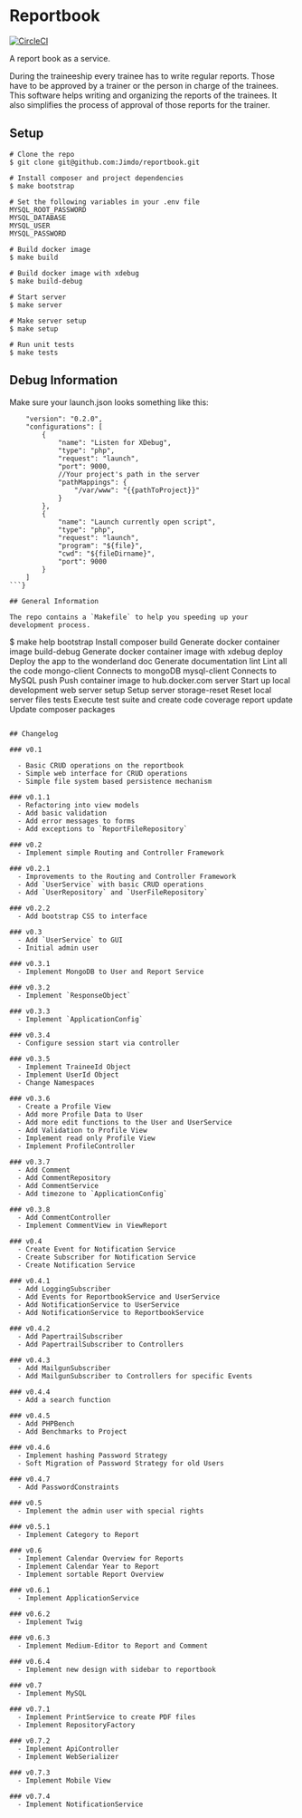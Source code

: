 # Reportbook

[![CircleCI](https://circleci.com/gh/Jimdo/reportbook/tree/master.svg?style=svg)](https://circleci.com/gh/Jimdo/reportbook/tree/master)

A report book as a service.

During the traineeship every trainee has to write regular reports.
Those have to be approved by a trainer or the person in charge of
the trainees. This software helps writing and organizing the reports of the trainees. It also simplifies the process of approval of those reports for the trainer.

## Setup

```
# Clone the repo
$ git clone git@github.com:Jimdo/reportbook.git

# Install composer and project dependencies
$ make bootstrap

# Set the following variables in your .env file
MYSQL_ROOT_PASSWORD
MYSQL_DATABASE
MYSQL_USER
MYSQL_PASSWORD

# Build docker image
$ make build

# Build docker image with xdebug
$ make build-debug

# Start server
$ make server

# Make server setup
$ make setup

# Run unit tests
$ make tests
```

## Debug Information
Make sure your launch.json looks something like this:

```{
    "version": "0.2.0",
    "configurations": [
        {
            "name": "Listen for XDebug",
            "type": "php",
            "request": "launch",
            "port": 9000,
            //Your project's path in the server
            "pathMappings": {
                "/var/www": "{{pathToProject}}"
            }
        },
        {
            "name": "Launch currently open script",
            "type": "php",
            "request": "launch",
            "program": "${file}",
            "cwd": "${fileDirname}",
            "port": 9000
        }
    ]
```}

## General Information

The repo contains a `Makefile` to help you speeding up your development process.

```
$ make help
bootstrap       Install composer
build           Generate docker container image
build-debug     Generate docker container image with xdebug
deploy          Deploy the app to the wonderland
doc             Generate documentation
lint            Lint all the code
mongo-client    Connects to mongoDB
mysql-client    Connects to MySQL
push            Push container image to hub.docker.com
server          Start up local development web server
setup           Setup server
storage-reset   Reset local server files
tests           Execute test suite and create code coverage report
update          Update composer packages
```

## Changelog

### v0.1

  - Basic CRUD operations on the reportbook
  - Simple web interface for CRUD operations
  - Simple file system based persistence mechanism

### v0.1.1
  - Refactoring into view models
  - Add basic validation
  - Add error messages to forms
  - Add exceptions to `ReportFileRepository`

### v0.2
  - Implement simple Routing and Controller Framework

### v0.2.1
  - Improvements to the Routing and Controller Framework
  - Add `UserService` with basic CRUD operations
  - Add `UserRepository` and `UserFileRepository`

### v0.2.2
  - Add bootstrap CSS to interface

### v0.3
  - Add `UserService` to GUI
  - Initial admin user

### v0.3.1
  - Implement MongoDB to User and Report Service

### v0.3.2
  - Implement `ResponseObject`

### v0.3.3
  - Implement `ApplicationConfig`

### v0.3.4
  - Configure session start via controller

### v0.3.5
  - Implement TraineeId Object
  - Implement UserId Object
  - Change Namespaces

### v0.3.6
  - Create a Profile View
  - Add more Profile Data to User
  - Add more edit functions to the User and UserService
  - Add Validation to Profile View
  - Implement read only Profile View
  - Implement ProfileController

### v0.3.7
  - Add Comment
  - Add CommentRepository
  - Add CommentService
  - Add timezone to `ApplicationConfig`

### v0.3.8
  - Add CommentController
  - Implement CommentView in ViewReport

### v0.4
  - Create Event for Notification Service
  - Create Subscriber for Notification Service
  - Create Notification Service

### v0.4.1
  - Add LoggingSubscriber
  - Add Events for ReportbookService and UserService
  - Add NotificationService to UserService
  - Add NotificationService to ReportbookService

### v0.4.2
  - Add PapertrailSubscriber
  - Add PapertrailSubscriber to Controllers

### v0.4.3
  - Add MailgunSubscriber
  - Add MailgunSubscriber to Controllers for specific Events

### v0.4.4
  - Add a search function

### v0.4.5
  - Add PHPBench
  - Add Benchmarks to Project

### v0.4.6
  - Implement hashing Password Strategy
  - Soft Migration of Password Strategy for old Users

### v0.4.7
  - Add PasswordConstraints

### v0.5
  - Implement the admin user with special rights

### v0.5.1
  - Implement Category to Report

### v0.6
  - Implement Calendar Overview for Reports
  - Implement Calendar Year to Report
  - Implement sortable Report Overview

### v0.6.1
  - Implement ApplicationService

### v0.6.2
  - Implement Twig

### v0.6.3
  - Implement Medium-Editor to Report and Comment

### v0.6.4
  - Implement new design with sidebar to reportbook

### v0.7
  - Implement MySQL

### v0.7.1
  - Implement PrintService to create PDF files
  - Implement RepositoryFactory

### v0.7.2
  - Implement ApiController
  - Implement WebSerializer

### v0.7.3
  - Implement Mobile View

### v0.7.4
  - Implement NotificationService
